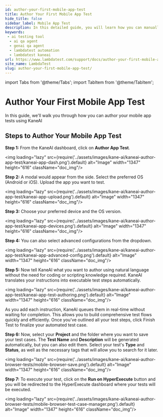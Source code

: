 ```yaml
---
id: author-your-first-mobile-app-test
title: Author Your First Mobile App Test
hide_title: false
sidebar_label: Mobile App Test
description: In this detailed guide, you will learn how you can manually author your first mobile app test with KaneAI.
keywords:
 - ai testing tool
  - ai qa agent
  - genai qa agent
  - lambdatest automation
  - lambdatest kaneai
url: https://www.lambdatest.com/support/docs/author-your-first-mobile-app-test
site_name: LambdaTest
slug: author-your-first-mobile-app-test/
---
```


import Tabs from '@theme/Tabs';
import TabItem from '@theme/TabItem';

<script type="application/ld+json"
      dangerouslySetInnerHTML={{ __html: JSON.stringify({
       "@context": "https://schema.org",
        "@type": "BreadcrumbList",
        "itemListElement": [{
          "@type": "ListItem",
          "position": 1,
          "name": "Home",
          "item": "https://www.lambdatest.com"
        },{
          "@type": "ListItem",
          "position": 2,
          "name": "Support",
          "item": "https://www.lambdatest.com/support/docs/"
        },{
          "@type": "ListItem",
          "position": 3,
          "name": "Author Your First Mobile App Test",
          "item": "https://www.lambdatest.com/support/docs/author-your-first-mobile-app-test"
        }]
      })
    }}
></script>
# Author Your First Mobile App Test

In this guide, we'll walk you through how you can author your mobile app tests using KaneAI

## Steps to Author Your Mobile App Test

**Step 1:** From the KaneAI dashboard, click on **Author App Test**.

<img loading="lazy" src={require('../assets/images/kane-ai/kaneai-author-app-test/kaneai-app-dash.png').default} alt="Image" width="1347" height="616"  className="doc_img"/>

**Step 2:** A modal would appear from the side. Select the preferred OS (Android or iOS). Upload the app you want to test. 

<img loading="lazy" src={require('../assets/images/kane-ai/kaneai-author-app-test/kaneai-app-upload.png').default} alt="Image" width="1347" height="616"  className="doc_img"/>

**Step 3:** Choose your preferred device and the OS version.

<img loading="lazy" src={require('../assets/images/kane-ai/kaneai-author-app-test/kaneai-app-devices.png').default} alt="Image" width="1347" height="616"  className="doc_img"/>

**Step 4:** You can also select advanced configurations from the dropdown. 

<img loading="lazy" src={require('../assets/images/kane-ai/kaneai-author-app-test/kaneai-app-advanced-config.png').default} alt="Image" width="1347" height="616"  className="doc_img"/>

**Step 5:** Now tell KaneAI what you want to author using natural language without the need for coding or scripting knowledge required. KaneAI translates your instructions into executable test steps automatically. 

<img loading="lazy" src={require('../assets/images/kane-ai/kaneai-author-app-test/kaneai-app-test-authoring.png').default} alt="Image" width="1347" height="616"  className="doc_img"/> 

As you add each instruction, KaneAI queues them in real-time without waiting for completion. This allows you to build comprehensive test flows quickly and efficiently. Once you've outlined all your test steps, click Finish Test to finalize your automated test case.

**Step 6:** Now, select your **Project** and the folder where you want to save your test cases. The **Test Name** and **Description** will be generated automatically, but you can also edit them. Select your test's **Type** and **Status**, as well as the necessary tags that will allow you to search for it later.

<img loading="lazy" src={require('../assets/images/kane-ai/kaneai-author-browser-tests/mobile-browser-save.png').default} alt="Image" width="1347" height="616"  className="doc_img"/>

**Step 7:** To execute your test, click on the **Run on HyperExecute** button and you will be redirected to the HyperExecute dashboard where your tests will be executed.

<img loading="lazy" src={require('../assets/images/kane-ai/kaneai-author-browser-tests/mobile-browser-test-case-manager.png').default}  alt="Image" width="1347" height="616"  className="doc_img"/>







